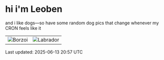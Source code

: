 # hi i'm Leoben

and i like dogs—so have some random dog pics that change whenever my CRON feels like it

|  |  |
|--------|----------|
| ![Borzoi](https://random-dog-vercel.vercel.app/api/random-borzoi?v=1749848229) | ![Labrador](https://random-dog-vercel.vercel.app/api/random-labrador?v=1749848229) |

Last updated: 2025-06-13 20:57 UTC
